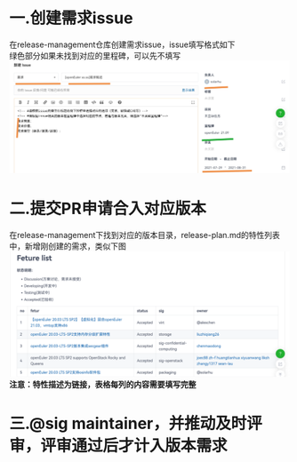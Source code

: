 # 一.创建需求issue
在release-management仓库创建需求issue，issue填写格式如下  
绿色部分如果未找到对应的里程碑，可以先不填写
![alt 需求填写格式](./Pictures/requirement_format.jpg)
# 二.提交PR申请合入对应版本  
在release-management下找到对应的版本目录，release-plan.md的特性列表中，新增刚创建的需求，类似下图  
![alt release plan 特性清单](./Pictures/release_plan_feture.png)  
**注意：特性描述为链接，表格每列的内容需要填写完整** 
# 三.@sig maintainer，并推动及时评审，评审通过后才计入版本需求
